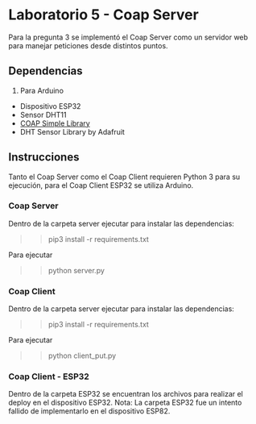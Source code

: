 # Laboratorio 5 - Coap Server
Para la pregunta 3 se implementó el Coap Server como un servidor web para manejar peticiones desde distintos puntos.

## Dependencias

1. Para Arduino
- Dispositivo ESP32
- Sensor DHT11
- [COAP Simple Library](https://github.com/hirotakaster/CoAP-simple-library)
- DHT Sensor Library by Adafruit
    
## Instrucciones
Tanto el Coap Server como el Coap Client requieren Python 3 para su ejecución, para el Coap Client ESP32 se utiliza Arduino. 

### Coap Server
Dentro de la carpeta server ejecutar para instalar las dependencias:
>> pip3 install -r requirements.txt

Para ejecutar 
>>python server.py

### Coap Client
Dentro de la carpeta server ejecutar para instalar las dependencias:
>> pip3 install -r requirements.txt

Para ejecutar 
>>python client_put.py

### Coap Client - ESP32
Dentro de la carpeta ESP32 se encuentran los archivos para realizar el deploy en el dispositivo ESP32.
Nota: La carpeta ESP32 fue un intento fallido de implementarlo en el dispositivo ESP82.   